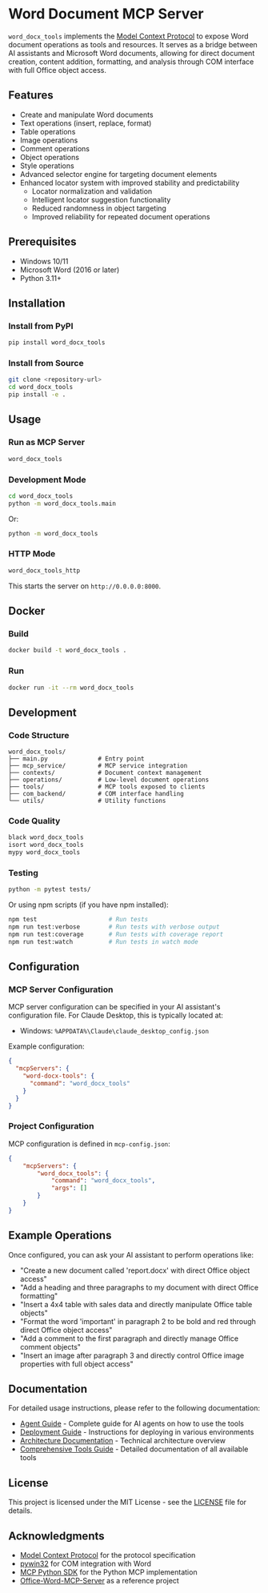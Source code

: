 # Word Document MCP Server

`word_docx_tools` implements the [Model Context Protocol](https://modelcontextprotocol.io/) to expose Word document operations as tools and resources. It serves as a bridge between AI assistants and Microsoft Word documents, allowing for direct document creation, content addition, formatting, and analysis through COM interface with full Office object access.

## Features

- Create and manipulate Word documents
- Text operations (insert, replace, format)
- Table operations
- Image operations
- Comment operations
- Object operations
- Style operations
- Advanced selector engine for targeting document elements
- Enhanced locator system with improved stability and predictability
  - Locator normalization and validation
  - Intelligent locator suggestion functionality
  - Reduced randomness in object targeting
  - Improved reliability for repeated document operations

## Prerequisites

- Windows 10/11
- Microsoft Word (2016 or later)
- Python 3.11+

## Installation

### Install from PyPI

```bash
pip install word_docx_tools
```

### Install from Source

```bash
git clone <repository-url>
cd word_docx_tools
pip install -e .
```

## Usage

### Run as MCP Server

```bash
word_docx_tools
```

### Development Mode

```bash
cd word_docx_tools
python -m word_docx_tools.main
```

Or:

```bash
python -m word_docx_tools
```

### HTTP Mode

```bash
word_docx_tools_http
```

This starts the server on `http://0.0.0.0:8000`.

## Docker

### Build

```bash
docker build -t word_docx_tools .
```

### Run

```bash
docker run -it --rm word_docx_tools
```

## Development

### Code Structure

```
word_docx_tools/
├── main.py              # Entry point
├── mcp_service/         # MCP service integration
├── contexts/            # Document context management
├── operations/          # Low-level document operations
├── tools/               # MCP tools exposed to clients
├── com_backend/         # COM interface handling
└── utils/               # Utility functions
```

### Code Quality

```bash
black word_docx_tools
isort word_docx_tools
mypy word_docx_tools
```

### Testing

```bash
python -m pytest tests/
```

Or using npm scripts (if you have npm installed):

```bash
npm test                    # Run tests
npm run test:verbose        # Run tests with verbose output
npm run test:coverage       # Run tests with coverage report
npm run test:watch          # Run tests in watch mode
```

## Configuration

### MCP Server Configuration

MCP server configuration can be specified in your AI assistant's configuration file. For Claude Desktop, this is typically located at:

- Windows: `%APPDATA%\Claude\claude_desktop_config.json`

Example configuration:
```json
{
  "mcpServers": {
    "word-docx-tools": {
      "command": "word_docx_tools"
    }
  }
}
```

### Project Configuration

MCP configuration is defined in `mcp-config.json`:

```json
{
    "mcpServers": {
        "word_docx_tools": {
            "command": "word_docx_tools",
            "args": []
        }
    }
}
```

## Example Operations

Once configured, you can ask your AI assistant to perform operations like:

- "Create a new document called 'report.docx' with direct Office object access"
- "Add a heading and three paragraphs to my document with direct Office formatting"
- "Insert a 4x4 table with sales data and directly manipulate Office table objects"
- "Format the word 'important' in paragraph 2 to be bold and red through direct Office object access"
- "Add a comment to the first paragraph and directly manage Office comment objects"
- "Insert an image after paragraph 3 and directly control Office image properties with full object access"

## Documentation

For detailed usage instructions, please refer to the following documentation:

- [Agent Guide](docs/agent_guide.md) - Complete guide for AI agents on how to use the tools
- [Deployment Guide](DEPLOYMENT.md) - Instructions for deploying in various environments
- [Architecture Documentation](docs/Architecture.md) - Technical architecture overview
- [Comprehensive Tools Guide](docs/README_COMPREHENSIVE_TOOLS.md) - Detailed documentation of all available tools

## License

This project is licensed under the MIT License - see the [LICENSE](LICENSE) file for details.

## Acknowledgments

- [Model Context Protocol](https://modelcontextprotocol.io/) for the protocol specification
- [pywin32](https://pypi.org/project/pywin32/) for COM integration with Word
- [MCP Python SDK](https://github.com/modelcontextprotocol/python-sdk) for the Python MCP implementation
- [Office-Word-MCP-Server](https://github.com/GongRzhe/Office-Word-MCP-Server.git) as a reference project